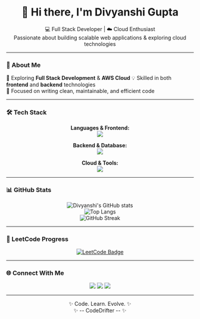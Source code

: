 <h1 align="center">👋 Hi there, I'm Divyanshi Gupta</h1>

<p align="center">
  💻 Full Stack Developer | ☁️ Cloud Enthusiast <br/>
  Passionate about building scalable web applications & exploring cloud technologies
</p>

---

### 🧠 About Me
 🚀 Exploring **Full Stack Development** & **AWS Cloud**
 💡 Skilled in both **frontend** and **backend** technologies  
 🎯 Focused on writing clean, maintainable, and efficient code

---

### 🛠️ Tech Stack

<div align="center">

**Languages & Frontend:**  
<img src="https://skillicons.dev/icons?i=html,css,js,ts,react,nextjs,bootstrap,tailwind" />

**Backend & Database:**  
<img src="https://skillicons.dev/icons?i=nodejs,express,mongodb,java" />

**Cloud & Tools:**  
<img src="https://skillicons.dev/icons?i=aws,git,github,vscode,postman" />

</div>

---

### 📊 GitHub Stats

<div align="center">
  
![Divyanshi's GitHub stats](https://github-readme-stats.vercel.app/api?username=DivyanshiGupta-18&show_icons=true&theme=radical)  
![Top Langs](https://github-readme-stats.vercel.app/api/top-langs/?username=DivyanshiGupta-18&layout=compact&theme=radical)  
![GitHub Streak](https://streak-stats.demolab.com/?user=DivyanshiGupta-18&theme=radical)

</div>

---

### 🧩 LeetCode Progress

<div align="center">
  
[![LeetCode Badge](https://leetcard.jacoblin.cool/divyanshi_k?theme=dark&font=Roboto&ext=heatmap)](https://leetcode.com/u/divyanshi_k/)

</div>

---

### 🌐 Connect With Me

<div align="center">
  
<a href="mailto:guptadivyanshi756@gmail.com"><img src="https://img.shields.io/badge/Email-D14836?style=for-the-badge&logo=gmail&logoColor=white"/></a>
<a href="https://www.linkedin.com/in/divyanshi-gupta18/"><img src="https://img.shields.io/badge/LinkedIn-0077B5?style=for-the-badge&logo=linkedin&logoColor=white"/></a>
<a href="https://github.com/DivyanshiGupta-18"><img src="https://img.shields.io/badge/GitHub-100000?style=for-the-badge&logo=github&logoColor=white"/></a>

</div>

---

<div align="center">
  
✨ Code. Learn. Evolve. ✨  
✨ -- CodeDrifter -- ✨  

</div>
